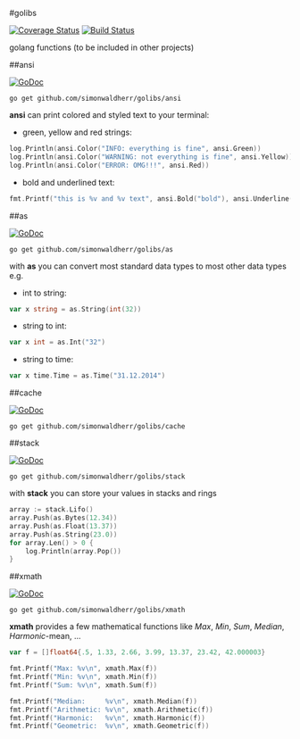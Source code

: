 #golibs

[![Coverage Status](https://img.shields.io/coveralls/SimonWaldherr/golibs.svg)](https://coveralls.io/r/SimonWaldherr/golibs)
[![Build Status](https://travis-ci.org/SimonWaldherr/golibs.svg)](https://travis-ci.org/SimonWaldherr/golibs)

golang functions (to be included in other projects)

##ansi

[![GoDoc](https://godoc.org/github.com/SimonWaldherr/golibs/ansi?status.svg)](https://godoc.org/github.com/SimonWaldherr/golibs/ansi)  

```
go get github.com/simonwaldherr/golibs/ansi
```

**ansi** can print colored and styled text to your terminal:

* green, yellow and red strings:  

```go
log.Println(ansi.Color("INFO: everything is fine", ansi.Green))
log.Println(ansi.Color("WARNING: not everything is fine", ansi.Yellow))
log.Println(ansi.Color("ERROR: OMG!!!", ansi.Red))
```

* bold and underlined text:  

```go
fmt.Printf("this is %v and %v text", ansi.Bold("bold"), ansi.Underline("underlined"))
```

##as

[![GoDoc](https://godoc.org/github.com/SimonWaldherr/golibs/as?status.svg)](https://godoc.org/github.com/SimonWaldherr/golibs/as)  

```
go get github.com/simonwaldherr/golibs/as
```

with **as** you can convert most standard data types to most other data types e.g.

* int to string:  

```go
var x string = as.String(int(32))
```

* string to int:  

```go
var x int = as.Int("32")
```

* string to time:  

```go
var x time.Time = as.Time("31.12.2014")
```

##cache

[![GoDoc](https://godoc.org/github.com/SimonWaldherr/golibs/cache?status.svg)](https://godoc.org/github.com/SimonWaldherr/golibs/cache)  

```
go get github.com/simonwaldherr/golibs/cache
```

##stack

[![GoDoc](https://godoc.org/github.com/SimonWaldherr/golibs/stack?status.svg)](https://godoc.org/github.com/SimonWaldherr/golibs/stack)  

```
go get github.com/simonwaldherr/golibs/stack
```

with **stack** you can store your values in stacks and rings  

```go
array := stack.Lifo()
array.Push(as.Bytes(12.34))
array.Push(as.Float(13.37))
array.Push(as.String(23.0))
for array.Len() > 0 {
	log.Println(array.Pop())
}
```

##xmath

[![GoDoc](https://godoc.org/github.com/SimonWaldherr/golibs/xmath?status.svg)](https://godoc.org/github.com/SimonWaldherr/golibs/xmath)  

```
go get github.com/simonwaldherr/golibs/xmath
```

**xmath** provides a few mathematical functions like *Max*, *Min*, *Sum*, *Median*, *Harmonic*-mean, ...

```go
var f = []float64{.5, 1.33, 2.66, 3.99, 13.37, 23.42, 42.000003}

fmt.Printf("Max: %v\n", xmath.Max(f))
fmt.Printf("Min: %v\n", xmath.Min(f))
fmt.Printf("Sum: %v\n", xmath.Sum(f))

fmt.Printf("Median:     %v\n", xmath.Median(f))
fmt.Printf("Arithmetic: %v\n", xmath.Arithmetic(f))
fmt.Printf("Harmonic:   %v\n", xmath.Harmonic(f))
fmt.Printf("Geometric:  %v\n", xmath.Geometric(f))
```
